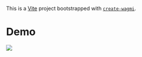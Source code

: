 This is a [Vite](https://vitejs.dev) project bootstrapped with [`create-wagmi`](https://github.com/wevm/wagmi/tree/main/packages/create-wagmi).

# Demo

![](Kapture%202025-09-21%20at%2021.02.24.gif)